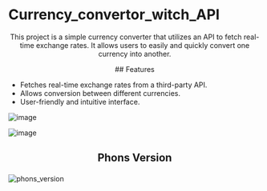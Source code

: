 # Currency_convertor_witch_API

<p align="center"> This project is a simple currency converter that utilizes an API to fetch real-time exchange rates. It allows users to easily and quickly convert one currency into another. </p>

<p align="center"> ## Features

- Fetches real-time exchange rates from a third-party API.
- Allows conversion between different currencies.
- User-friendly and intuitive interface. </p>

![image](https://github.com/darkk03/Currency_convertor_witch_API/assets/89299212/d1ec3a5e-00b4-4184-ab1e-65941de2d7e3)

![image](https://github.com/darkk03/Currency_convertor_witch_API/assets/89299212/89a81357-1d52-4d3b-a3f9-afb44ea33393)

## <p align="center">Phons Version</p>

![phons_version](https://github.com/darkk03/Currency_convertor_witch_API/assets/89299212/0ed410bf-6625-486a-8703-cd80c3c331b1)
